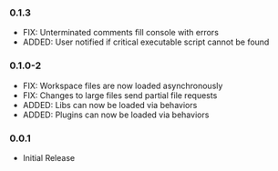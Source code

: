 ### 0.1.3

* FIX: Unterminated comments fill console with errors
* ADDED: User notified if critical executable script cannot be found

### 0.1.0-2

* FIX: Workspace files are now loaded asynchronously
* FIX: Changes to large files send partial file requests
* ADDED: Libs can now be loaded via behaviors
* ADDED: Plugins can now be loaded via behaviors

### 0.0.1
* Initial Release
